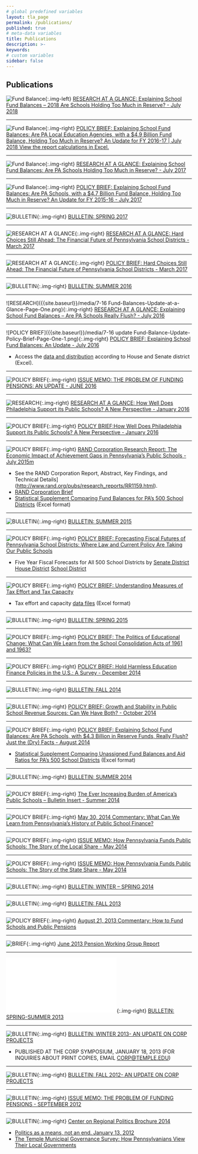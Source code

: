 ```yaml
---
# global predefined variables
layout: tla_page
permalink: /publications/
published: true
# meta-data variables
title: Publications
description: >-
keywords:
# custom variables
sidebar: false
---
```

## Publications
![Fund Balance]({{site.baseurl}}/media/Fund-Balances-Update-2018-at-a-Glance-page-one-2-e1532448636152.png){:.img-left}
[RESEARCH AT A GLANCE: Explaining School Fund Balances – 2018 Are Schools Holding Too Much in Reserve? - July 2018](https://drive.google.com/file/d/1Hiz5KdtamM0m8HpusDPfk7K3BKzYUGBl/view?usp=sharing)








___

![Fund Balance]({{site.baseurl}}/media/Fund-Balance-Update-2018-web-page-one-2-1-e1532448121405.png){:.img-right}
[POLICY BRIEF: Explaining School Fund Balances: Are PA Local Education Agencies, with a $4.9 Billion Fund Balance, Holding Too Much in Reserve? An Update for FY 2016-17 | July 2018
View the report calculations in Excel.](https://drive.google.com/file/d/1cOCrpu5arH_un8sLUKg5MHfRzqgZpXCE/view?usp=sharing)

___

![Fund Balance]({{site.baseurl}}/media/Fund-Balances-Update-2017-at-a-Glance-Page-One-2-e1500577071373.png){:.img-right}
[RESEARCH AT A GLANCE: Explaining School Fund Balances: Are PA Schools Holding Too Much in Reserve? - July 2017](https://drive.google.com/file/d/1vAhD3miVaOfumF05Rbj0MAJKxtI6D4zn/view?usp=sharing)

___

![Fund Balance]({{site.baseurl}}/media/Fund-Balance-Update-2017-page-one-2-e1500575249618.png){:.img-right}
[POLICY BRIEF: Explaining School Fund Balances: Are PA Schools, with a $4.7 Billion Fund Balance, Holding Too Much in Reserve? An Update for FY 2015-16 - July 2017](https://drive.google.com/file/d/1U5AzgGNxDbc-gK7Ra-O4Qj9Yt67u9hDe/view?usp=sharing)

___

![BULLETIN]({{site.baseurl}}/media/CORP-Spring-2017-Bulletin-page-one-e1490029688590.png){:.img-right}
[BULLETIN: SPRING 2017](https://drive.google.com/file/d/1_iOnaSj5fEq4bhfiG7AwVvuJ6sLOWsGL/view?usp=sharing)

___

![RESEARCH AT A GLANCE]({{site.baseurl}}/media/Fiscal-Forecast-Update-at-a-Glance-page-one-e1489423611593.png){:.img-right}
[RESEARCH AT A GLANCE: Hard Choices Still Ahead: The Financial Future of Pennsylvania School Districts - March 2017](https://drive.google.com/file/d/1nW6UleIv0O6Tc2wkrkEuxnr0eyPAnFuZ/view?usp=sharing)

___

![RESEARCH AT A GLANCE]({{site.baseurl}}/media/Fiscal-Outlook-2017-Update-Policy-Brief-page-one-1-e1489423297381.png){:.img-right}
[POLICY BRIEF: Hard Choices Still Ahead: The Financial Future of Pennsylvania School Districts - March 2017](https://drive.google.com/file/d/1INIcNrT-8KFoLlQwseG7PfkhhXZqZMHL/view?usp=sharing)

___

![BULLETIN]({{site.baseurl}}/media/CORP-Summer-2016-Bulletin-Page-One-2-e1470930370385.png){:.img-right}
[BULLETIN: SUMMER 2016](https://drive.google.com/file/d/1N05DnloJLzFIA7x4jYU-iw2Q_IOrmhhz/view?usp=sharing)

___

![RESEARCH]({{site.baseurl}}/media/7-16 Fund-Balances-Update-at-a-Glance-Page-One.png){:.img-right}
[RESEARCH AT A GLANCE: Explaining School Fund Balances – Are PA Schools Really Flush? - July 2016](https://drive.google.com/file/d/1ThwFeWv4M2qidDoUSdKPnErCl94yydF_/view?usp=sharing)

___

![POLICY BRIEF]({{site.baseurl}}/media/7-16 update Fund-Balance-Update-Policy-Brief-Page-One-1.png){:.img-right}
[POLICY BRIEF: Explaining School Fund Balances: An Update - July 2016](https://drive.google.com/file/d/1BDAIgC0uFx1B8Ym0o2dxiH8-9xoucm7C/view?usp=sharing)
- Access the [data and distribution](https://drive.google.com/file/d/1JNywPwyu7qZ90H0xGlvO4pxDGSy9iQnp/view?usp=sharing) according to House and Senate district (Excel).

___

![POLICY BRIEF]({{site.baseurl}}/media/Pension-Update-Memo-June-2016-Page-One-2.png){:.img-right}
[ISSUE MEMO: THE PROBLEM OF FUNDING PENSIONS: AN UPDATE - JUNE 2016](https://drive.google.com/file/d/1FG3c22BpRBW7KT0xLxrKsdEGc5eD-R0U/view?usp=sharing)

___

![RESEARCH]({{site.baseurl}}/media/Tax-Effort-at-a-glance-page-one-e1454079200666.png){:.img-right}
[RESEARCH AT A GLANCE: How Well Does Philadelphia Support its Public Schools? A New Perspective - January 2016](https://drive.google.com/file/d/1Hk5kMk3JneEXxfuNeEToidDvLikYDW8_/view?usp=sharing)

___

![POLICY BRIEF]({{site.baseurl}}/media/2Tax-Effort-Philly-page-one-e1454079796869.png){:.img-right}
[POLICY BRIEF:How Well Does Philadelphia Support its Public Schools? A New Perspective - January 2016](https://drive.google.com/file/d/13Hq7oo7-endRC6WHi1o-KDXnW6VBH19_/view?usp=sharing)

___

![POLICY BRIEF]({{site.baseurl}}/media/RAND-page-one2-e1436817431439.png){:.img-right}
[RAND Corporation Research Report: The Economic Impact of Achievement Gaps in Pennsylvania’s Public Schools -July 2015m](https://drive.google.com/file/d/19JujP-JttNnQnTMQmJ5jEXUc8OPssN0T/view?usp=sharing)
- See the RAND Corporation Report, Abstract, Key Findings, and Technical Details](http://www.rand.org/pubs/research_reports/RR1159.html).
- [RAND Corporation Brief](http://www.rand.org/pubs/research_briefs/RB9872.html)
- [Statistical Supplement Comparing Fund Balances for PA’s 500 School Districts](https://drive.google.com/file/d/1ouGurG8oNfCta8e9yI39MA-6jQD8tM-7/view?usp=sharing) (Excel format)

___

![BULLETIN]({{site.baseurl}}/media/CORP-Bulletin-Summer-2015-page-one-e1433964139847.png){:.img-right}
[BULLETIN: SUMMER 2015](https://drive.google.com/file/d/1vi2eqNUqW4fLgJNzSEr4o6P10Dnsl0C_/view?usp=sharing)

___

![POLICY BRIEF]({{site.baseurl}}/media/Fiscal-Futures-Hartman-Shrom-Page-One-e1431617436867.png){:.img-right}
[POLICY BRIEF: Forecasting Fiscal Futures of Pennsylvania School Districts: Where Law and Current Policy Are Taking Our Public Schools](https://drive.google.com/file/d/1d-BLKGKQG1i4etTrgeqpdWAsjsEHRX_W/view?usp=sharing)
- Five Year Fiscal Forecasts for All 500 School Districts by [Senate District](https://drive.google.com/file/d/1jKCieBIwqSHNLwMA-IFxMDUxv9OFfg9d/view?usp=sharing) [House District](https://drive.google.com/file/d/1pyo2DrxntrNIAZ9GDHOYrYiacivHqFPo/view?usp=sharing) [School District](https://drive.google.com/file/d/1XlCiqmZ_EKj8gw5z1Mc0rVkbQnVtHkz9/view?usp=sharing)

___

![POLICY BRIEF]({{site.baseurl}}/media/Tax-Effort-and-Capacity-Brief-Page-one-2.png){:.img-right}
[POLICY BRIEF: Understanding Measures of Tax Effort and Tax Capacity](https://drive.google.com/file/d/13jMDhNFFn-fa0PaTTZJmQZQ3pn0MZ7Y9/view?usp=sharing)
- Tax effort and capacity [data files](https://drive.google.com/file/d/1HPsLL6IWnrSFRRH-JNCAlZGpAPWMHyKh/view?usp=sharing) (Excel format)
___

![BULLETIN]({{site.baseurl}}/media/CORP-Sp-2015-Bulletin-Page-One-2-e1428690094969.png){:.img-right}
[BULLETIN: SPRING 2015](https://drive.google.com/file/d/1XRrQt3IEPZBrpu6HeVigQ6XKut3sdPaa/view?usp=sharing)

___

![POLICY BRIEF]({{site.baseurl}}/media/School-Consolidation-Leckrone-Page-One21.png){:.img-right}
[POLICY BRIEF: The Politics of Educational Change: What Can We Learn from the School Consolidation Acts of 1961 and 1963?](https://drive.google.com/file/d/1rDvA3LNAUsSJ2RdJoNHCOg0aTNtx0u5D/view?usp=sharing)

___

![POLICY BRIEF]({{site.baseurl}}/media/HH-Policies-Policy-Brief-page-one5.png){:.img-right}
[POLICY BRIEF: Hold Harmless Education Finance Policies in the U.S.: A Survey - December 2014](https://drive.google.com/file/d/1LDHAn-sFXNE38zkqHKqPnfXpakXMLQ0L/view?usp=sharing)

___

![BULLETIN]({{site.baseurl}}/media/CORP-Bulletin-Fall-2014-page-one-e1414768170365.png){:.img-right}
[BULLETIN: FALL 2014](https://drive.google.com/file/d/10T0Uz_B0ruJ8CDh-pUJAGrZiBKGL2mls/view?usp=sharing)

___

![BULLETIN]({{site.baseurl}}/media/Policy-Brief-2-Page-One-e1412625156410.png){:.img-right}
[POLICY BRIEF: Growth and Stability in Public School Revenue Sources: Can We Have Both? - October 2014](https://drive.google.com/file/d/1TJ4iLDQAtvJeNC4yqUD1ICcJbZ68wred/view?usp=sharing)

___

![POLICY BRIEF]({{site.baseurl}}/media/Policy-Brief-Fund-Balances-Page-1-e1406923145678.png){:.img-right}
[POLICY BRIEF: Explaining School Fund Balances: Are PA Schools, with $4.3 Billion in Reserve Funds, Really Flush? Just the (Dry) Facts - August 2014](https://drive.google.com/file/d/1J1nGy6rUFgiK3uEJ3o1Bm25dVDRJKYsI/view?usp=sharing)
- [Statistical Supplement Comparing Unassigned Fund Balances and Aid Ratios for PA’s 500 School Districts](https://drive.google.com/file/d/1LP10-HJTrR5L6eT63SXjQPYWrMwX36if/view?usp=sharing) (Excel format)
___

![BULLETIN]({{site.baseurl}}/media/CORP-Bulletin-Summer-2014-page-one-e1404929490494.png){:.img-right}
[BULLETIN: SUMMER 2014](https://drive.google.com/file/d/18kefqHOfK-kVTzyDJ6e3_8zOBhMEi3HX/view?usp=sharing)

___

![POLICY BRIEF]({{site.baseurl}}/media/Vollmer-Bulletin-insert-page-one-e1404928066846.png){:.img-right}
[The Ever Increasing Burden of America’s Public Schools – Bulletin Insert - Summer 2014](https://drive.google.com/file/d/1JBCd9ZidiTSFJQnR0iEk4pB4Urchnl6s/view?usp=sharing)

___

![POLICY BRIEF]({{site.baseurl}}/media/Commentary-May-2014-page-one-e1401728420397.jpg){:.img-right}
[May 30, 2014 Commentary: What Can We Learn from Pennsylvania’s History of Public School Finance?](https://drive.google.com/file/d/1-AzWqMJkILPQM9TSc-0R-qeCuRIbACvX/view?usp=sharing)

___

![POLICY BRIEF]({{site.baseurl}}/media/Local-Share-Issue-Memo-page-one-e1401727991553.jpg){:.img-right}
[ISSUE MEMO: How Pennsylvania Funds Public Schools: The Story of the Local Share - May 2014](https://drive.google.com/file/d/1DqMjZ-C1tOccxEmpQroKyr28PhXLJam3/view?usp=sharing)

___

![POLICY BRIEF]({{site.baseurl}}/media/State-Share-Issue-Memo-page-one-e1401727384893.jpg){:.img-right}
[ISSUE MEMO: How Pennsylvania Funds Public Schools: The Story of the State Share - May 2014](https://drive.google.com/file/d/1x-Km089oI_DbljnElwG_fHGHRozCZ3xb/view?usp=sharing)

___

![BULLETIN]({{site.baseurl}}/media/CORP-Bulletin-W-S-2014-page-one.png){:.img-right}
[BULLETIN: WINTER – SPRING 2014](https://drive.google.com/file/d/1XMVX1q7FpKqy7wPIeUrWzw2w5LWwYXj1/view?usp=sharing)

___

![BULLETIN]({{site.baseurl}}/media/CORP-Bulletin-Fall-2013-Page-One-791x1024.png){:.img-right}
[BULLETIN: FALL 2013](https://drive.google.com/file/d/1-hXJctQ4ZWd6934gYcN_Hdo4IuZpZnH5/view?usp=sharing)

___

![POLICY BRIEF]({{site.baseurl}}/media/Commentary-August-21-2013-page-one-791x1024.png){:.img-right}
[August 21, 2013 Commentary: How to Fund Schools and Public Pensions](https://drive.google.com/file/d/1shrCnI4Qwg_O6SJNa0EPh0RCTQAhHLzF/view?usp=sharing)

___

![BRIEF]({{site.baseurl}}/media/Pension-Working-Group-Report-Page-One-791x1024.png){:.img-right}
[June 2013 Pension Working Group Report](https://drive.google.com/file/d/1VRUjXudyuIrrwDFQDvvX5P8WPJP7ducg/view?usp=sharing)

___

![BULLETIN]({{site.baseurl}}/media/CORP-Bulletin-Spring-Summer-2013.pdf){:.img-right}
[BULLETIN: SPRING-SUMMER 2013](https://drive.google.com/file/d/1wPQ8PnQlB7ggFhb-LoJSKOQuKQrLLgQ2/view?usp=sharing)

___

![BULLETIN]({{site.baseurl}}/media/Winter-2013-Bulletin-Cover-232x300.png){:.img-right}
[BULLETIN: WINTER 2013- AN UPDATE ON CORP PROJECTS](https://drive.google.com/file/d/1gZpwCzKNZmJVEVtGJqQxmGe0jNGtvjHv/view?usp=sharing)
- PUBLISHED AT THE CORP SYMPOSIUM, JANUARY 18, 2013 (FOR INQUIRIES ABOUT PRINT COPIES, EMAIL [CORP@TEMPLE.EDU](mailto:CORP@TEMPLE.EDU))
___

![BULLETIN]({{site.baseurl}}/media/Bulletin-Fall-2012-Front-231x300.png){:.img-right}
[BULLETIN: FALL 2012- AN UPDATE ON CORP PROJECTS](https://drive.google.com/file/d/1SzOjytyju32IOY9B1_ZQoN-QtoaaxMEi/view?usp=sharing)

___

![BULLETIN]({{site.baseurl}}/media/Memo-Public-Pensions-Front-231x300.png){:.img-right}
[ISSUE MEMO: THE PROBLEM OF FUNDING PENSIONS - SEPTEMBER 2012](https://drive.google.com/file/d/1BuAkaLYQc_kzkJdph9imjpGI4z0TLRxL/view?usp=sharing)

___

![BULLETIN]({{site.baseurl}}/media/Brochure-Cover-128x300.png){:.img-right}
[Center on Regional Politics Brochure 2014 ](https://drive.google.com/file/d/1zHYdX45yL72w3-7JYC358S1A2hzXqF3p/view?usp=sharing)
- [Politics as a means, not an end. January 13, 2012](https://drive.google.com/file/d/1wJ1mU5tfaytA2QstjMI-csiCTdh2ILAY/view?usp=sharing)
- [The Temple Municipal Governance Survey: How Pennsylvanians View Their Local Governments](https://drive.google.com/file/d/14uR0H3WyMqBkX3ntG9sanJ7gbBbLDHlz/view?usp=sharing) 
